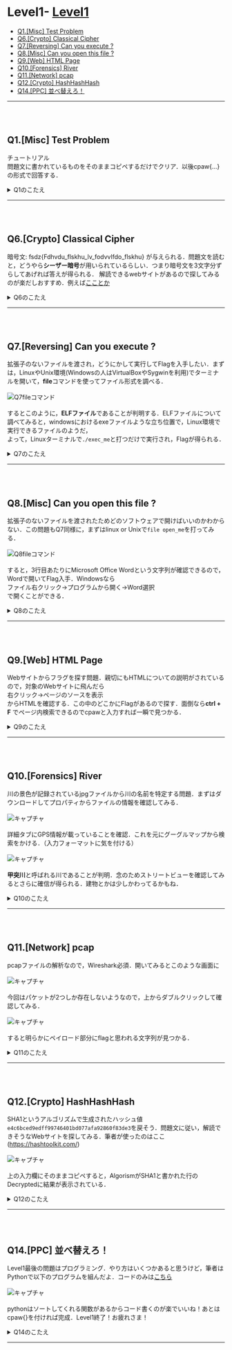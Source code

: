 # Level1- [Level1](#level1)
  - [Q1.\[Misc\] Test Problem](#q1)
  - [Q6.\[Crypto\] Classical Cipher](#q6)
  - [Q7.\[Reversing\] Can you execute ?](#q7)
  - [Q8.\[Misc\] Can you open this file ?](#q8)
  - [Q9.\[Web\] HTML Page](#q9)
  - [Q10.\[Forensics\] River](#q10)
  - [Q11.\[Network\] pcap](#q11)
  - [Q12.\[Crypto\] HashHashHash](#q12)
  - [Q14.\[PPC\] 並べ替えろ！](#q14)
---
<br><br>
<a id="q1"></a>

## Q1.\[Misc\] Test Problem
チュートリアル  
問題文に書かれているものをそのままコピペするだけでクリア．以後cpaw{...}の形式で回答する． 
<details>
<summary>Q1のこたえ</summary>

cpaw{this_is_Cpaw_CTF}
</details> 

---
<br><br>
<a id="q6"></a>

## Q6.\[Crypto\] Classical Cipher
暗号文: fsdz{Fdhvdu_flskhu_lv_fodvvlfdo_flskhu} が与えられる．問題文を読むと，どうやら**シーザー暗号**が用いられているらしい．つまり暗号文を3文字分ずらしてあげれば答えが得られる．
解読できるwebサイトがあるので探してみるのが楽だしおすすめ．例えば[こことか](https://linesegment.web.fc2.com/application/cipher/Caesar.html)  
<details>
<summary>Q6のこたえ</summary>

cpaw{Caesar_cipher_is_classical_cipher}
</details> 

---
<br><br>
<a id="q7"></a>

## Q7.\[Reversing\] Can you execute ?
拡張子のないファイルを渡され，どうにかして実行してFlagを入手したい．まずは，LinuxやUnix環境(Windowsの人はVirtualBoxやSygwinを利用)でターミナルを開いて，**file**コマンドを使ってファイル形式を調べる．
<br><br>
![Q7fileコマンド](https://user-images.githubusercontent.com/64766627/165731752-63fe55bd-f72f-4d41-ae8d-3ffef3637677.JPG)
<br><br>
するとこのように，**ELFファイル**であることが判明する．ELFファイルについて調べてみると，windowsにおけるexeファイルような立ち位置で，Linux環境で実行できるファイルのようだ，  
よって，Linuxターミナルで`./exec_me`と打つだけで実行され，Flagが得られる．

<details>
<summary>Q7のこたえ</summary>

cpaw{Do_you_know_ELF_file?}
</details> 

---
<br><br>

<a id="q8"></a>

## Q8.\[Misc\] Can you open this file ?
拡張子のないファイルを渡されたためどのソフトウェアで開けばいいのかわからない．この問題もQ7同様に，まずはlinux or Unixで`file open_me`を打ってみる．
<br><br>
![Q8fileコマンド](https://user-images.githubusercontent.com/64766627/166086311-ffcafdd2-d0c0-439c-9521-04a0d0a750d9.JPG)
<br><br>
すると，3行目あたりにMicrosoft Office Wordという文字列が確認できるので，Wordで開いてFlag入手．Windowsなら<br>
ファイル右クリック->プログラムから開く->Word選択<br>
で開くことができる．

<details>
<summary>Q8のこたえ</summary>

cpaw{Th1s_f1le_c0uld_be_0p3n3d}
</details> 

---
<br><br>

<a id="q9"></a>

## Q9.\[Web\] HTML Page
Webサイトからフラグを探す問題．親切にもHTMLについての説明がされているので，対象のWebサイトに飛んだら<br>
右クリック->ページのソースを表示<br>
からHTMLを確認する．この中のどこかにFlagがあるので探す．面倒なら**ctrl + F** でページ内検索できるのでcpawと入力すれば一瞬で見つかる．

<details>
<summary>Q9のこたえ</summary>

cpaw{9216ddf84851f15a46662eb04759d2bebacac666}<br><br>flagの中身が全て16進数で書かれてるから，ASCIIとかでメッセージが隠されてるのかなって思ったけど解読できない...<br>
特に意味はないのだろうか？
</details> 

---
<br><br>

<a id="q10"></a>

## Q10.\[Forensics\] River
川の景色が記録されているjpgファイルから川の名前を特定する問題．まずはダウンロードしてプロパティからファイルの情報を確認してみる．
<br><br>
![キャプチャ](https://user-images.githubusercontent.com/64766627/166688331-8fa06092-1919-4723-b713-909356f25cf4.JPG)
<br><br>
詳細タブにGPS情報が載っていることを確認．これを元にグーグルマップから検索をかける．（入力フォーマットに気を付ける）
<br><br>
![キャプチャ](https://user-images.githubusercontent.com/64766627/166699814-217e0413-ef6f-42bb-8eb1-fcb310c05aa8.JPG)
<br><br>
**甲突川**と呼ばれる川であることが判明．念のためストリートビューを確認してみるとさらに確信が得られる．建物とかは少しかわってるかもね．

<details>
<summary>Q10のこたえ</summary>

cpaw{koutsukigawa}<br><br>kotsukigawaじゃないので注意
</details>

---
<br><br>

<a id="q11"></a>

## Q11.\[Network\] pcap
pcapファイルの解析なので，Wireshark必須．開いてみるとこのような画面に<br><br>
![キャプチャ](https://user-images.githubusercontent.com/64766627/166931157-3a87fa58-953a-4087-90cd-ba2f37ae5434.JPG)
<br><br>
今回はパケットが2つしか存在しないようなので，上からダブルクリックして確認してみる．<br><br>
![キャプチャ](https://user-images.githubusercontent.com/64766627/166931550-0c75a1c8-4bed-450b-9025-2fef30430d15.JPG)
<br><br>
すると明らかにペイロード部分にflagと思われる文字列が見つかる．

<details>
<summary>Q11のこたえ</summary>

cpaw{gochi_usa_kami}<br><br>「ごちうさ」ってアニメか漫画かであったよね
</details>

---
<br><br>

<a id="q12"></a>

## Q12.\[Crypto\] HashHashHash
SHA1というアルゴリズムで生成されたハッシュ値`e4c6bced9edff99746401bd077afa92860f83de3`を戻そう．問題文に従い，解読できそうなWebサイトを探してみる．筆者が使ったのはここ(https://hashtoolkit.com/)<br><br>
![キャプチャ](https://user-images.githubusercontent.com/64766627/166934481-cef71c7a-b53a-4cb9-b5b2-ef5214169bd3.JPG)
<br><br>
上の入力欄にそのままコピペすると，AlgorismがSHA1と書かれた行のDecryptedに結果が表示されている．

<details>
<summary>Q12のこたえ</summary>

cpaw{Shal}<br><br>最後の文字は1じゃないよ
</details>

---
<br><br>

<a id="q14"></a>

## Q14.\[PPC\] 並べ替えろ！
Level1最後の問題はプログラミング．やり方はいくつかあると思うけど，筆者はPythonで以下のプログラムを組んだよ．コードのみは[こちら](https://github.com/Hondhii/CTF/blob/main/Cpaw/q14.py)<br><br>
![キャプチャ](https://user-images.githubusercontent.com/64766627/166938246-94e1af4a-bac0-4a6a-92ad-e20c3dbc73a4.JPG)
<br><br>
pythonはソートしてくれる関数があるからコード書くのが楽でいいね！あとはcpaw{}を付ければ完成．Level1終了！お疲れさま！

<details>
<summary>Q14のこたえ</summary>

cpaw{2112102072011931901881711671601591511501461441431361301211191111101091081051031021009994938785828180777672666360585755545250494642413634333127252420191815141210743210}<br><br>
</details>

---